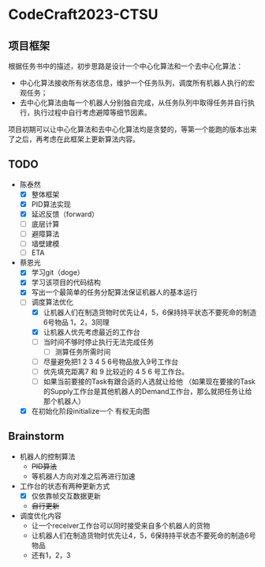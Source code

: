 # CodeCraft2023-CTSU

## 项目框架

根据任务书中的描述，初步思路是设计一个中心化算法和一个去中心化算法：

- 中心化算法接收所有状态信息，维护一个任务队列，调度所有机器人执行的宏观任务；
- 去中心化算法由每一个机器人分别独自完成，从任务队列中取得任务并自行执行，执行过程中自行考虑避障等细节因素。

项目初期可以让中心化算法和去中心化算法均是贪婪的，等第一个能跑的版本出来了之后，再考虑在此框架上更新算法内容。

## TODO

- 陈泰然
  - [x] 整体框架
  - [x] PID算法实现
  - [x] 延迟反馈（forward）
  - [ ] 底层计算
  - [ ] 避障算法
  - [ ] 墙壁建模
  - [ ] ETA
- 蔡恩光
  - [x] 学习git（doge）
  - [x] 学习该项目的代码结构
  - [x] 写出一个最简单的任务分配算法保证机器人的基本运行
  - [ ] 调度算法优化
    - [x] 让机器人们在制造货物时优先让4，5，6保持持平状态不要死命的制造6号物品 1，2，3同理
    - [x] 让机器人优先考虑最近的工作台
    - [ ] 当时间不够时停止执行无法完成任务
      - [ ] 测算任务所需时间
    - [ ] 尽量避免把1 2 3 4 5 6号物品放入9号工作台
    - [ ] 优先填充距离7 和 9 比较近的 4 5 6 号工作台。
    - [ ] 如果当前要接的Task有跟合适的人选就让给他 （如果现在要接的Task的Supply工作台是其他机器人的Demand工作台，那么就把任务让给那个机器人）
  - [x] 在初始化阶段initialize一个 有权无向图

## Brainstorm

- 机器人的控制算法
    - ~~PID算法~~
    - 等机器人方向对准之后再进行加速
- 工作台的状态有两种更新方式
    - [x] 仅依靠帧交互数据更新
    - ~~自行更新~~
- 调度优化内容
  - 让一个receiver工作台可以同时接受来自多个机器人的货物
  - 让机器人们在制造货物时优先让4，5，6保持持平状态不要死命的制造6号物品
  - 还有1，2，3
